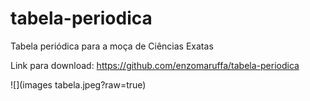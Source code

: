 # tabela-periodica

Tabela periódica para a moça de Ciências Exatas

Link para download: https://github.com/enzomaruffa/tabela-periodica

![](images tabela.jpeg?raw=true)

